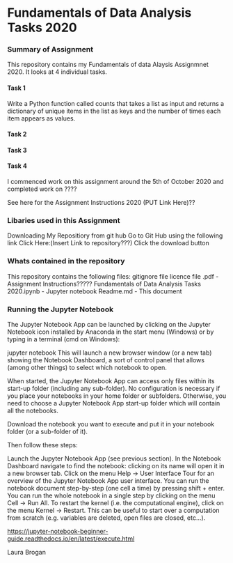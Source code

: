 # Fundamentals of Data Analysis Tasks 2020

### Summary of Assignment

This repository contains my Fundamentals of data Alaysis Assignmnet 2020. It looks at 4 individual tasks.

#### Task 1 
Write a Python function called counts that takes a list as input and returns a dictionary of unique items in the list as keys and the number of times each item appears as values.

#### Task 2

#### Task 3

#### Task 4


I commenced work on this assignment around the 5th of October 2020 and completed work on ????

See here for the Assignment Instructions 2020 (PUT Link Here)??

### Libaries used in this Assignment


Downloading My Repositiory from git hub
Go to Git Hub using the following link Click Here:(Insert Link to repository???)
Click the download button

### Whats contained in the repository

This repository contains the following files:
gitignore file
licence file
.pdf - Assignment Instructions?????
Fundamentals of Data Analysis Tasks 2020.ipynb - Jupyter notebook
Readme.md - This document


### Running the Jupyter Notebook
The Jupyter Notebook App can be launched by clicking on the Jupyter Notebook icon installed by Anaconda in the start menu (Windows) or by typing in a terminal (cmd on Windows):

jupyter notebook This will launch a new browser window (or a new tab) showing the Notebook Dashboard, a sort of control panel that allows (among other things) to select which notebook to open.

When started, the Jupyter Notebook App can access only files within its start-up folder (including any sub-folder). No configuration is necessary if you place your notebooks in your home folder or subfolders. Otherwise, you need to choose a Jupyter Notebook App start-up folder which will contain all the notebooks.

Download the notebook you want to execute and put it in your notebook folder (or a sub-folder of it).

Then follow these steps:

Launch the Jupyter Notebook App (see previous section). In the Notebook Dashboard navigate to find the notebook: clicking on its name will open it in a new browser tab. Click on the menu Help -> User Interface Tour for an overview of the Jupyter Notebook App user interface. You can run the notebook document step-by-step (one cell a time) by pressing shift + enter. You can run the whole notebook in a single step by clicking on the menu Cell -> Run All. To restart the kernel (i.e. the computational engine), click on the menu Kernel -> Restart. This can be useful to start over a computation from scratch (e.g. variables are deleted, open files are closed, etc…).

https://jupyter-notebook-beginner-guide.readthedocs.io/en/latest/execute.html

Laura Brogan 

